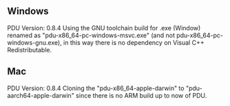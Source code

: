 ## Windows

PDU Version: 0.8.4
Using the GNU toolchain build for .exe (Window) renamed as "pdu-x86_64-pc-windows-msvc.exe" (and not pdu-x86_64-pc-windows-gnu.exe), in this way there is no dependency on Visual C++ Redistributable.

## Mac

PDU Version: 0.8.4
Cloning the "pdu-x86_64-apple-darwin" to "pdu-aarch64-apple-darwin" since there is no ARM build up to now of PDU.
